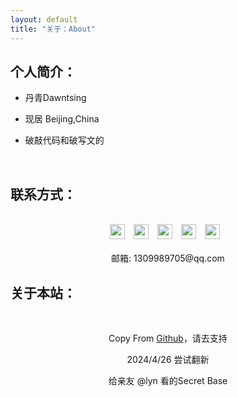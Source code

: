 ```yaml
---
layout: default
title: "关于：About"
---
```


## 个人简介：

* 丹青Dawntsing

* 现居 Beijing,China

* 破敲代码和破写文的

<br/>

## 联系方式：

<p class="contact">
<center>
<br/>
 <a href="https://space.bilibili.com/499589452" title="Bilibili"><img src="https://www.bilibili.com/favicon.ico" width="24" height="24" style="margin-right:10px"></a>
 <!-- B站联系方式 -->
 <a href="https://www.xiaohongshu.com/user/profile/62ea70e9000000001f0051d9" title="小红书"><img src="https://www.xiaohongshu.com/favicon.ico" width="24" height="24" style="margin-right:10px"></a>
 <!-- 小红书联系方式 -->
 <a href="https://weibo.com/u/7312721138" title="Weibo"><img src="http://weibo.com/favicon.ico" width="24" height="24" style="margin-right:10px"></a>
 <!-- 微博联系方式 -->
 <a href="https://www.zhihu.com/people/zhu-qing-ben-xi" title="Zhihu"><img src="http://www.zhihu.com/favicon.ico" width="24" height="24" style="margin-right:10px"></a>
 <!-- 知乎联系方式 -->
 <a href="https://github.com/LinchyYu" title="Github"><img src="http://www.github.com/favicon.ico" width="24" height="24" style="margin-right:10px"></a>
 <!-- github联系方式 -->
<br/><br/>
邮箱: 1309989705@qq.com 
<br/>
</center>
</p>

## 关于本站：
<center><br/>

Copy From <a href="https://github.com/LippiOuYang/LippiOuYang.github.io">Github</a>，请去支持

2024/4/26 尝试翻新

给亲友 @lyn 看的Secret Base

<br/><br/><br/>
</center>
